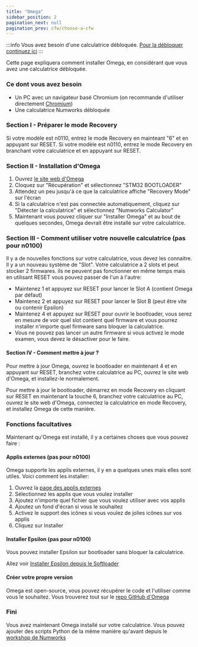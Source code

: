 ```yaml
---
title: "Omega"
sidebar_position: 2
pagination_next: null
pagination_prev: cfw/choose-a-cfw
---
```


:::info
Vous avez besoin d'une calculatrice débloquée. [Pour la débloquer continuez ici](/docs/intro)
:::

Cette page expliquera comment installer Omega, en considérant que vous avez une calculatrice débloquée.

### Ce dont vous avez besoin

- Un PC avec un navigateur basé Chromium (on recommande d'utiliser directement [Chromium](https://www.chromium.org/chromium-projects/))
- Une calculatrice Numworks débloquée

### Section I - Préparer le mode Recovery

Si votre modèle est n0110, entrez le mode Recovery en mainteant "6" et en appuyant sur RESET.
Si votre modèle est n0110, entrez le mode Recovery en branchant votre calculatrice et en appuyant sur RESET.

### Section II - Installation d'Omega

1. Ouvrez [le site web d'Omega](https://getomega.dev/install)
2. Cloquez sur "Récupération" et sélectionnez "STM32 BOOTLOADER"
3. Attendez un peu jusqu'à ce que la calculatrice affiche "Recovery Mode" sur l'écran
4. Si la calculatrice n'est pas connectée automatiquement, cliquez sur "Détecter la calculatrice" et sélectionnez "Numworks Calculator"
5. Maintenant vous pouvez cliquer sur "Installer Omega" et au bout de quelques secondes, Omega devrait être installé sur votre calculatrice.

### Section III - Comment utiliser votre nouvelle calculatrice (pas pour n0100)

Il y a de nouvelles fonctions sur votre calculatrice, vous devez les connaitre.
Il y a un nouveau système de "Slot". Votre calculatrice a 2 slots et peut stocker 2 firmwares. ils ne peuvent pas fonctionner en même temps mais en utilisant RESET vous pouvez passer de l'un à l'autre:
- Maintenez 1 et appuyez sur RESET pour lancer le Slot A (contient Omega par défaut)
- Maintenez 2 et appuyez sur RESET pour lancer le Slot B (peut être vite ou contenir Epsilon)
- Maintenez 4 et appuyez sur RESET pour ouvrir le bootloader, vous serez en mesure de voir quel slot contient quel firmware et vous pourrez installer n'importe quel firmware sans bloquer la calculatrice.
- Vous ne pouvez pas lancer un autre firmware si vous activez le mode examen, vous devez le désactiver pour le faire.

#### Section IV - Comment mettre à jour ?

Pour mettre à jour Omega, ouvrez le bootloader en maintenant 4 et en appuyant sur RESET, branchez votre calculatrice au PC, ouvrez le site web d'Omega, et installez-le normalement.

Pour mettre à jour le bootloader, démarrez en mode Recovery en cliquant sur RESET en maintenant  la touche 6, branchez votre calculatrice au PC, ouvrez le site web d'Omega, connectez la calculatrice en mode Recovery, et installez Omega de cette manière.

### Fonctions facultatives

Maintenant qu'Omega est installé, il y a certaines choses que vous pouvez faire :

#### Applis externes (pas pour n0100)

Omega supporte les applis externes, il y en a quelques unes mais elles sont utiles. Voici comment les installer:
1. Ouvrez la [page des applis externes](https://external.getomega.dev/)
2. Sélectionnez les applis que vous voulez installer
3. Ajoutez n'importe quel fichier que vous voulez utiliser avec vos applis
4. Ajoutez un fond d'écran si vous le souhaitez
5. Activez le support des icônes si vous voulez de jolies icônes sur vos applis
6. Cliquez sur Installer

#### Installer Epsilon (pas pour n0100)

Vous pouvez installer Epsilon sur bootloader sans bloquer la calculatrice.

Allez voir [Installer Epsilon depuis le Softloader](/docs/cfw/install-epsilon-from-softloader)

#### Créer votre propre version

Omega est open-source, vous pouvez récupérer le code et l'utiliser comme vous le souhaitez. Vous trouverez tout sur le [repo GitHub d'Omega](https://github.com/Omega-Numworks/Omega)

### Fini

Vous avez maintenant Omega installé sur votre calculatrice. Vous pouvez ajouter des scripts Python de la même manière qu'avant depuis le [workshop de Numworks](https://my.numworks.com/python/)
